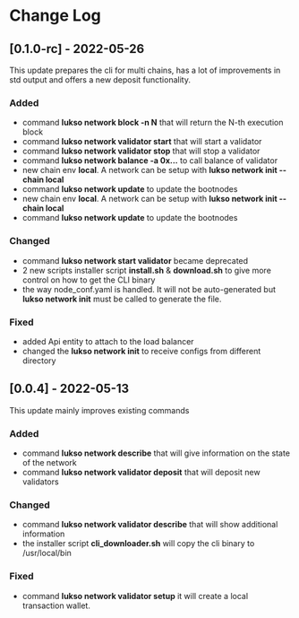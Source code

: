# Change Log



## [0.1.0-rc] - 2022-05-26

This update prepares the cli for multi chains, has a lot of improvements in std output and 
offers a new deposit functionality.

### Added

- command **lukso network block -n N** that will return the N-th execution block
- command **lukso network validator start** that will start a validator
- command **lukso network validator stop** that will stop a validator
- command **lukso network balance -a 0x...** to call balance of validator
- new chain env **local**. A network can be setup with **lukso network init --chain local**
- command **lukso network update** to update the bootnodes 
- new chain env **local**. A network can be setup with **lukso network init --chain local**
- command **lukso network update** to update the bootnodes  

### Changed

- command **lukso network start validator** became deprecated
- 2 new scripts installer script **install.sh** & **download.sh** to give more control on how to get the CLI binary
- the way node_conf.yaml is handled. It will not be auto-generated but **lukso network init** must be called to generate the file.

### Fixed

- added Api entity to attach to the load balancer
- changed the **lukso network init** to receive configs from different directory

## [0.0.4] - 2022-05-13

This update mainly improves existing commands 

### Added

- command **lukso network describe** that will give information on the state of the network
- command **lukso network validator deposit** that will deposit new validators

### Changed

- command **lukso network validator describe** that will show additional information
- the installer script **cli_downloader.sh** will copy the cli binary to /usr/local/bin

### Fixed

- command **lukso network validator setup** it will create a local transaction wallet.